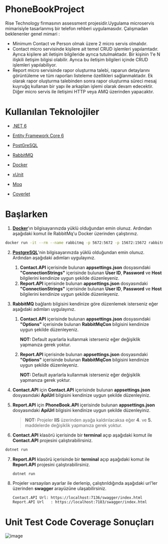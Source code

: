 # PhoneBookProject

Rise Technology firmasının assessment projesidir.Uygulama microservis mimarisiyle tasarlanmış bir telefon rehberi uygulamasıdır. Çalışmadan beklenenler genel mimari :

- Minimum Contact ve Person olmak üzere 2 micro servis olmalıdır.
- Contact micro servisinde kişilere ait temel CRUD işlemleri yapılamtadır. Ayrıca kişilere ait iletişim bilgileride ayrıca tutulmaktadır. Bir kişinin 1'e N ilişkili iletişim bilgisi olabilir. Ayrıca bu iletişim bilgileri içinde CRUD işlemleri yapılabiliyor.
- Report micro servisinde rapor oluşturma talebi, raparun detaylarını görüntüleme ve tüm raporları listeleme özellikleri sağlanmaktadır. Ek olarak rapor oluşturma talebinden sonra rapor oluşturma süreci mesaj kuyruğq kullanan bir yapı ile arkaplan işlemi olarak devam edecektir. Diğer micro servis ile iletişimi HTTP veya AMQ üzerinden yapacaktır.

# Kullanılan Teknolojiler

- [.NET 6](https://docs.microsoft.com/en-us/aspnet/core/introduction-to-aspnet-core?view=aspnetcore-6.0)

- [Entity Framework Core 6](https://docs.microsoft.com/en-us/ef/core/)

- [PostGreSQL](https://www.postgresql.org/)

- [RabbitMQ](https://www.rabbitmq.com/)

- [Docker](https://www.docker.com/)

- [xUnit](https://xunit.net/)

- [Moq](https://github.com/moq)

- [Coverlet](https://github.com/coverlet-coverage/coverlet)

# Başlarken

1) [**Docker**](https://www.docker.com/)'ın bilgisayarınızda yüklü olduğundan emin olunuz. Ardından aşağıdaki komut ile RabbitMq'u Docker üzerinden çalıştırınız.

```bash
docker run -it --rm --name rabbitmq -p 5672:5672 -p 15672:15672 rabbitmq:3.9-management
```

2. [**PostgreSQL**](https://www.postgresql.org/)'nin bilgisayarınızda yüklü olduğundan emin olunuz. Ardından aşağıdaki adımları uygulayınız.
   1. **Contact.API** içerisinde bulunan **appsettings.json** dosyasındaki **"ConnectionStrings"** içerisinde bulunan **User ID**, **Password** ve **Host** bilgilerini kendinize uygun şekilde düzenleyeniz.
   2. **Report.API** içerisinde bulunan **appsettings.json** dosyasındaki **"ConnectionStrings"** içerisinde bulunan **User ID**, **Password** ve **Host** bilgilerini kendinize uygun şekilde düzenleyeniz.

3. **RabbitMQ** bağlantı bilgisini kendinize göre düzenlemek isterseniz eğer aşağıdaki adımları uygulayınız. 

   1. **Contact.API** içerisinde bulunan **appsettings.json** dosyasındaki **"Options"** içerisinde bulunan **RabbitMqCon** bilgisini kendinize uygun şekilde düzenleyeniz.

      **NOT:** Default ayarlarla kullanmak isterseniz eğer değişiklik yapmanıza gerek yoktur.
   
   2. **Report.API** içerisinde bulunan **appsettings.json** dosyasındaki **"Options"** içerisinde bulunan **RabbitMqCon** bilgisini kendinize uygun şekilde düzenleyeniz.
   
         **NOT:** Default ayarlarla kullanmak isterseniz eğer değişiklik yapmanıza gerek yoktur.
   
4. **Contact.API** için **Contact.API** içerisinde bulunan **appsettings.json** dosyasındaki **ApiUrl** bilgisini kendinize uygun şekilde düzenleyiniz.
   
5. **Report.API** için **PhoneBook.API** içerisinde bulunan **appsettings.json** dosyasındaki **ApiUrl** bilgisini kendinize uygun şekilde düzenleyiniz.

   > **NOT:** Projeler **IIS** üzerinden ayağa kaldırılacaksa eğer **4**. ve **5.** maddelerde değişiklik yapmanıza gerek yoktur.
6.  **Contact.API** klasörü içerisinde bir **terminal** açıp aşağıdaki komut ile **Contact.API** projesini çalıştırabilirsiniz.

   ```bash
   dotnet run
   ```

7. **Report.API** klasörü içerisinde bir **terminal** açıp aşağıdaki komut ile **Report.API** projesini çalıştırabilirsiniz.

      ```bash
      dotnet run
      ```

8. Projeler varsayılan ayarlar ile derlenip, çalıştırıldığında aşağıdaki url'ler üzerinden **swagger** arayüzüne ulaşabilirsiniz.

      ```
      Contact.API Url: https://localhost:7136/swagger/index.html
      Report.API Url   : https://localhost:7183/swagger/index.html
      ```

# Unit Test Code Coverage Sonuçları

![image](https://user-images.githubusercontent.com/39311748/186542282-993623ef-da44-4584-9f8f-f86b30d6b580.png)

